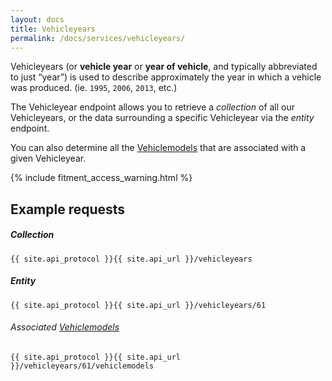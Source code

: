 ```yaml
---
layout: docs
title: Vehicleyears
permalink: /docs/services/vehicleyears/
---
```


[var_Vehiclemodels]: /docs/services/vehiclemodels

Vehicleyears (or **vehicle year** or **year of vehicle**, and typically abbreviated to just “year”) is used to describe approximately the year in which a vehicle was produced.
(ie. `1995`, `2006`, `2013`, etc.)

The Vehicleyear endpoint allows you to retrieve a *collection* of all our Vehicleyears, or the data surrounding a specific Vehicleyear via the *entity* endpoint.

You can also determine all the [Vehiclemodels][var_Vehiclemodels] that are associated with a given Vehicleyear.

{% include fitment_access_warning.html %}

## Example requests

##### Collection

```
{{ site.api_protocol }}{{ site.api_url }}/vehicleyears
```

##### Entity

```
{{ site.api_protocol }}{{ site.api_url }}/vehicleyears/61
```

###### Associated [Vehiclemodels][var_Vehiclemodels]

```
{{ site.api_protocol }}{{ site.api_url }}/vehicleyears/61/vehiclemodels
```
